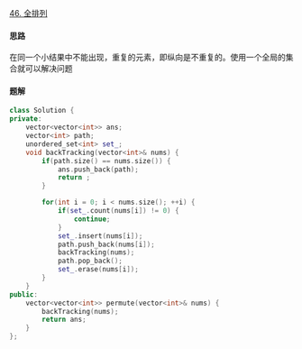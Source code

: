 [46. 全排列](https://leetcode.cn/problems/permutations)

#### 思路

在同一个小结果中不能出现，重复的元素，即纵向是不重复的。使用一个全局的集合就可以解决问题

#### 题解

```c++
class Solution {
private:
    vector<vector<int>> ans;
    vector<int> path;
    unordered_set<int> set_;
    void backTracking(vector<int>& nums) {
        if(path.size() == nums.size()) {
            ans.push_back(path);
            return ;
        }

        for(int i = 0; i < nums.size(); ++i) {
            if(set_.count(nums[i]) != 0) {
                continue;
            }
            set_.insert(nums[i]);
            path.push_back(nums[i]);
            backTracking(nums);
            path.pop_back();
            set_.erase(nums[i]);
        }
    }
public:
    vector<vector<int>> permute(vector<int>& nums) {
        backTracking(nums);
        return ans;
    }
};
```

